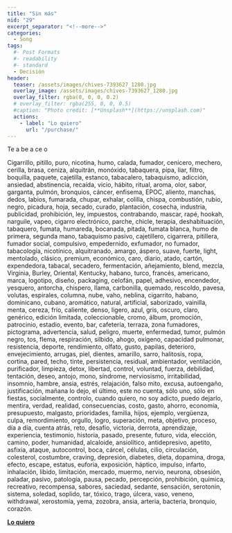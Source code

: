 ```yaml
---
title: "Sin más"
nid: "29"
excerpt_separator: "<!--more-->"
categories:
  - Song
tags:
  #- Post Formats
  #- readability
  #- standard
  - Decisión
header:
  teaser: /assets/images/chives-7393627_1280.jpg
  overlay_image: /assets/images/chives-7393627_1280.jpg
  overlay_filter: rgba(0, 0, 0, 0.2)
  # overlay_filter: rgba(255, 0, 0, 0.5)
  #caption: "Photo credit: [**Unsplash**](https://unsplash.com)"
  actions:
    - label: "Lo quiero"
      url: "/purchase/"
---
```


Te a be a ce o

<!--more-->

Cigarrillo, pitillo, puro, nicotina, humo, calada, fumador, cenicero, mechero, cerilla, brasa, ceniza, alquitrán, monóxido, tabaquera, pipa, liar, filtro, boquilla, paquete, cajetilla, estanco, tabacalero, tabaquismo, adicción, ansiedad, abstinencia, recaída, vicio, hábito, ritual, aroma, olor, sabor, garganta, pulmón, bronquios, cáncer, enfisema, EPOC, aliento, manchas, dedos, labios, fumarada, chupar, exhalar, colilla, chispa, combustión, rubio, negro, picadura, hoja, secado, curado, plantación, cosecha, industria, publicidad, prohibición, ley, impuestos, contrabando, mascar, rapé, hookah, narguile, vapeo, cigarro electrónico, parche, chicle, terapia, deshabituación, tabaquero, fumata, humareda, bocanada, pitada, fumata blanca, humo de primera, segunda mano, tabaquismo pasivo, cajetillero, cigarrera, pitillera, fumador social, compulsivo, empedernido, exfumador, no fumador, tabacología, nicotínico, alquitranado, amargo, áspero, suave, fuerte, light, mentolado, clásico, premium, económico, caro, diario, atado, cartón, expendedora, tabacal, secadero, fermentación, añejamiento, blend, mezcla, Virginia, Burley, Oriental, Kentucky, habano, turco, francés, americano, marca, logotipo, diseño, packaging, celofán, papel, adhesivo, encendedor, yesquero, antorcha, chispero, llama, carbonilla, quemado, rescoldo, pavesa, volutas, espirales, columna, nube, vaho, neblina, cigarrito, habano, dominicano, cubano, aromático, natural, artificial, saborizado, vainilla, menta, cereza, frío, caliente, denso, ligero, azul, gris, oscuro, claro, genérico, edición limitada, coleccionable, cromo, álbum, promoción, patrocinio, estadio, evento, bar, cafetería, terraza, zona fumadores, pictograma, advertencia, salud, peligro, muerte, enfermedad, tumor, pulmón negro, tos, flema, respiración, silbido, ahogo, oxígeno, capacidad pulmonar, resistencia, deporte, rendimiento, olfato, gusto, papilas, deterioro, envejecimiento, arrugas, piel, dientes, amarillo, sarro, halitosis, ropa, cortina, pared, techo, tinte, persistencia, residual, ambientador, ventilación, purificador, limpieza, detox, libertad, control, voluntad, fuerza, debilidad, tentación, deseo, antojo, mono, síndrome, nerviosismo, irritabilidad, insomnio, hambre, ansia, estrés, relajación, falso mito, excusa, autoengaño, justificación, mañana lo dejo, el último, este no cuenta, sólo uno, sólo en fiestas, socialmente, controlo, cuando quiero, no soy adicto, puedo dejarlo, mentira, verdad, realidad, consecuencias, costo, gasto, ahorro, economía, presupuesto, malgasto, prioridades, familia, hijos, ejemplo, vergüenza, culpa, remordimiento, orgullo, logro, superación, meta, objetivo, proceso, día a día, cuenta atrás, reto, desafío, victoria, derrota, aprendizaje, experiencia, testimonio, historia, pasado, presente, futuro, vida, elección, camino, poder, humanidad, alcaloide, ansiolítico, antidepresivo, apetito, asfixia, ataque, autocontrol, boca, cárcel, células, cilio, circulación, colesterol, costumbre, craving, depresión, diabetes, dieta, dopamina, droga, efecto, escape, estatus, euforia, exposición, háptico, impulso, infarto, inhalación, libido, limitación, mercado, muermo, nervio, neurona, obsesión, paladar, pasivo, patología, pausa, pecado, percepción, prohibición, química, recreativo, recompensa, sabores, saciedad, sedante, sensación, serotonin, sistema, soledad, soplido, tar, tóxico, trago, úlcera, vaso, veneno, withdrawal, xerostomía, yema, zozobra, ansia, arteria, bacteria, bronquio, corazón.

[**Lo quiero**](/purchase/)



